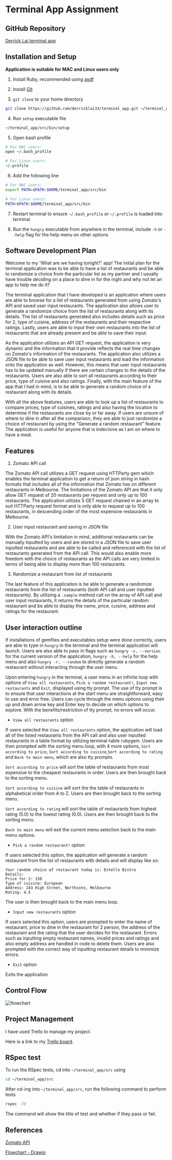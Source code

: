 # Terminal App Assignment

## GitHub Repository

[Derrick Lai terminal app](https://github.com/derricklai33/terminal_app)

## Installation and Setup

**Application is suitable for MAC and Linux users only**

1. Install Ruby, recommended using [asdf](https://asdf-vm.com/)

2. Install [Git](https://git-scm.com/downloads)

3. `git clone` to your home directory

```bash
git clone https://github.com/derricklai33/terminal_app.git ~/terminal_app
```

4. Run `setup` executable file

```bash
~/terminal_app/src/bin/setup
```

5. Open bash profile

```bash
# For MAC users:
open ~/.bash_profile
```

```bash
# For Linux users:
~/.profile
```

6. Add the following line

```bash
# For MAC users:
export PATH=$PATH:$HOME/terminal_app/src/bin
```

```bash
# For Linux users:
PATH=$PATH:$HOME/terminal_app/src/bin
```

7. Restart terminal to ensure `~/.bash_profile` or `~/.profile` is loaded into terminal

8. Run the `hungry` executable from anywhere in the terminal, include `-h` or `--help` flag for the help menu on other options

## Software Development Plan

Welcome to my 'What are we having tonight?' app! The initial plan for the terminal application was to be able to have a list of restaurants and be able to randomize a choice from the particular list as my partner and I usually have trouble deciding on a place to dine in for the night and why not let an app to help me do it?

The terminal application that I have developed is an application where users are able to browse for a list of restaurants generated from using Zomato's API and saved user input restaurants. The application also allows user to generate a randomize choice from the list of restaurants along with its details. The list of restaurants generated also includes details such as price for 2, type of cuisine, address of the restaurants and their respective ratings. Lastly, users are able to input their own restaurants into the list of restaurants that are already present and be able to save their input.

As the application utilizes an API GET request, the application is very dynamic and the information that it provide reflects the real time changes on Zomato's information of the restaurants. The application also utilizes a JSON file to be able to save user input restaurants and load the information onto the application as well. However, this means that user input restaurants has to be updated manually if there are certain changes to the details of the restaurants. Users are also able to sort all restaurants according to their price, type of cuisine and also ratings. Finally, with the main feature of the app that I had in mind, is to be able to generate a random choice of a restaurant along with its details. 

With all the above features, users are able to look up a list of restaurants to compare prices, type of cuisines, ratings and also having the location to determine if the restaurants are close by or far away. If users are unsure of where to dine in after all the comparison, they are able to just randomize a choice of restaurant by using the "Generate a random restaurant" feature. The application is useful for anyone that is indecisive as I am on where to have a meal.

## Features

1. Zomato API call

The Zomato API call utilizes a GET request using HTTParty gem which enables the terminal application to get a return of json string in hash formats that includes all of the information that Zomato has on different restaurants in Melbourne. The limitations of the Zomato API are that it only allow GET request of 20 restaurants per request and only up to 100 restaurants. The application utilizes 5 GET request chained in an array to suit HTTParty request format and is only able to request up to 100 restaurants, in descending order of the most expensive restaurants in Melbourne.

2. User input restaurant and saving in JSON file

With the Zomato API's limitation in mind, additional restaurants can be manually inputted by users and are stored in a JSON file to save user inputted restaurants and are able to be called and referenced with the list of restaurants generated from the API call. This would also enable more freedom with the choice of restaurants as the API calls are very limited in terms of being able to display more than 100 restaurants.

3. Randomize a restaurant from list of restaurants

The last feature of this application is be able to generate a randomize restaurants from the list of restaurants (both API call and user inputted restaurants). By utilizing a `.sample` method call on the array of API call and user input restaurants, it returns the details of the particular random restaurant and be able to display the name, price, cuisine, address and ratings for the restaurant. 

## User interaction outline

If installations of gemfiles and executables setup were done correctly, users are able to type in `hungry` in the terminal and the terminal application will launch. Users are also able to pass in flags such as `hungry -v, --version` for the current version of the application, `hungry -h, --help` for the help menu and also `hungry -r, --random` to directly generate a random restaurant without interacting through the user menu.

Upon entering `hungry` in the terminal, a user menu in an infinite loop with options of `View all restaurants`, `Pick a random restaurant!`, `Input new restaurants` and `Exit`, displayed using tty prompt. The use of tty prompt is to ensure that user interactions at the start menu are straightforward, easy to use and error free. Users can cycle through the menu options using their up and down arrow key and Enter key to decide on which options to explore. With the benefits/restriction of tty prompt, no errors will occur.

- `View all restaurants` option

If users selected the `View all restaurants` option, the application will load all of the listed restaurants from the API call and also user inputted restaurants in a table format by utilizing terminal-table rubygem. Users are then prompted with the sorting menu loop, with 4 more options, `Sort according to price`, `Sort according to cuisine`,`Sort according to rating` and `Back to main menu`, which are also tty prompts.

`Sort according to price` will sort the table of restaurants from most expensive to the cheapest restaurants in order. Users are then brought back to the sorting menu.

`Sort according to cuisine` will sort the the table of restaurants in alphabetical order from A to Z. Users are then brought back to the sorting menu.

`Sort according to rating` will sort the table of restaurants from highest rating (5.0) to the lowest rating (0.0). Users are then brought back to the sorting menu.

`Back to main menu` will exit the current menu selection back to the main menu options. 

- `Pick a random restaurant!` option

If users selected this option, the application will generate a random restaurant from the list of restaurants with details and will display like so:

```
Your random choice of restaurant today is: Estelle Bistro
Details:
Price for 2: 150
Type of cuisine: European
Address: 243 High Street, Northcote, Melbourne
Rating: 4.5
```
The user is then brought back to the main menu loop.

- `Input new restaurants` option

If users selected this option, users are prompted to enter the name of restaurant, price to dine in the restaurant for 2 person, the address of the restaurant and the rating that the user decides for the restaurant. Errors such as inputting empty restaurant names, invalid prices and ratings and also empty address are handled in code to delete them. Users are also prompted with the correct way of inputting restaurant details to minimize errors. 

- `Exit` option

Exits the application

## Control Flow

![flowchart](docs/flowchart.jpg)

## Project Management

I have used Trello to manage my project.

Here is a link to my [Trello board](https://trello.com/b/fFHzLUYA/terminal-app).

## RSpec test

To run the RSpec tests, cd into `~/terminal_app/src` using

```bash
cd ~/terminal_app/src
```

After cd-ing into `~/terminal_app/src`, run the following command to perform tests

```bash
rspec -fd
```
The command will show the title of test and whether if they pass or fail.

## References

[Zomato API](https://developers.zomato.com/api)

[Flowchart - Drawio](draw.io)